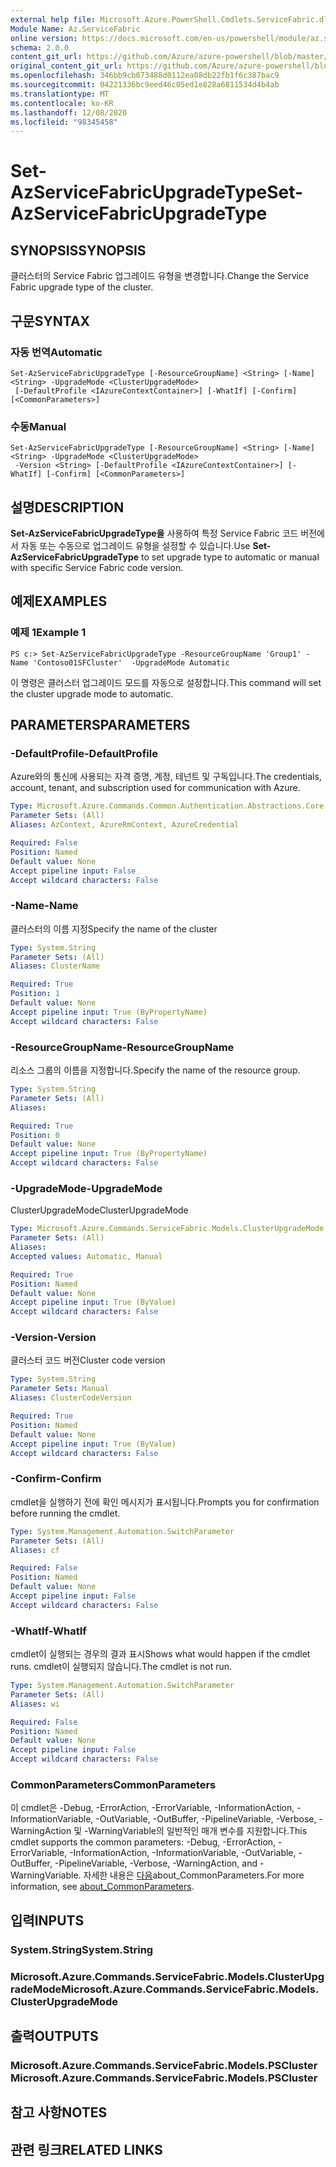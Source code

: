```yaml
---
external help file: Microsoft.Azure.PowerShell.Cmdlets.ServiceFabric.dll-Help.xml
Module Name: Az.ServiceFabric
online version: https://docs.microsoft.com/en-us/powershell/module/az.servicefabric/set-azservicefabricupgradetype
schema: 2.0.0
content_git_url: https://github.com/Azure/azure-powershell/blob/master/src/ServiceFabric/ServiceFabric/help/Set-AzServiceFabricUpgradeType.md
original_content_git_url: https://github.com/Azure/azure-powershell/blob/master/src/ServiceFabric/ServiceFabric/help/Set-AzServiceFabricUpgradeType.md
ms.openlocfilehash: 346bb9cb073488d0112ea08db22fb1f6c387bac9
ms.sourcegitcommit: 04221336bc9eed46c05ed1e828a6811534d4b4ab
ms.translationtype: MT
ms.contentlocale: ko-KR
ms.lasthandoff: 12/08/2020
ms.locfileid: "98345458"
---
```

# <span data-ttu-id="a73cb-101">Set-AzServiceFabricUpgradeType</span><span class="sxs-lookup"><span data-stu-id="a73cb-101">Set-AzServiceFabricUpgradeType</span></span>

## <span data-ttu-id="a73cb-102">SYNOPSIS</span><span class="sxs-lookup"><span data-stu-id="a73cb-102">SYNOPSIS</span></span>
<span data-ttu-id="a73cb-103">클러스터의 Service Fabric 업그레이드 유형을 변경합니다.</span><span class="sxs-lookup"><span data-stu-id="a73cb-103">Change the Service Fabric upgrade type of the cluster.</span></span>

## <span data-ttu-id="a73cb-104">구문</span><span class="sxs-lookup"><span data-stu-id="a73cb-104">SYNTAX</span></span>

### <span data-ttu-id="a73cb-105">자동 번역</span><span class="sxs-lookup"><span data-stu-id="a73cb-105">Automatic</span></span>
```
Set-AzServiceFabricUpgradeType [-ResourceGroupName] <String> [-Name] <String> -UpgradeMode <ClusterUpgradeMode>
 [-DefaultProfile <IAzureContextContainer>] [-WhatIf] [-Confirm] [<CommonParameters>]
```

### <span data-ttu-id="a73cb-106">수동</span><span class="sxs-lookup"><span data-stu-id="a73cb-106">Manual</span></span>
```
Set-AzServiceFabricUpgradeType [-ResourceGroupName] <String> [-Name] <String> -UpgradeMode <ClusterUpgradeMode>
 -Version <String> [-DefaultProfile <IAzureContextContainer>] [-WhatIf] [-Confirm] [<CommonParameters>]
```

## <span data-ttu-id="a73cb-107">설명</span><span class="sxs-lookup"><span data-stu-id="a73cb-107">DESCRIPTION</span></span>
<span data-ttu-id="a73cb-108">**Set-AzServiceFabricUpgradeType을** 사용하여 특정 Service Fabric 코드 버전에서 자동 또는 수동으로 업그레이드 유형을 설정할 수 있습니다.</span><span class="sxs-lookup"><span data-stu-id="a73cb-108">Use **Set-AzServiceFabricUpgradeType** to set upgrade type to automatic or manual with specific Service Fabric code version.</span></span>

## <span data-ttu-id="a73cb-109">예제</span><span class="sxs-lookup"><span data-stu-id="a73cb-109">EXAMPLES</span></span>

### <span data-ttu-id="a73cb-110">예제 1</span><span class="sxs-lookup"><span data-stu-id="a73cb-110">Example 1</span></span>
```
PS c:> Set-AzServiceFabricUpgradeType -ResourceGroupName 'Group1' -Name 'Contoso01SFCluster'  -UpgradeMode Automatic
```

<span data-ttu-id="a73cb-111">이 명령은 클러스터 업그레이드 모드를 자동으로 설정합니다.</span><span class="sxs-lookup"><span data-stu-id="a73cb-111">This command will set the cluster upgrade mode to automatic.</span></span>

## <span data-ttu-id="a73cb-112">PARAMETERS</span><span class="sxs-lookup"><span data-stu-id="a73cb-112">PARAMETERS</span></span>

### <span data-ttu-id="a73cb-113">-DefaultProfile</span><span class="sxs-lookup"><span data-stu-id="a73cb-113">-DefaultProfile</span></span>
<span data-ttu-id="a73cb-114">Azure와의 통신에 사용되는 자격 증명, 계정, 테넌트 및 구독입니다.</span><span class="sxs-lookup"><span data-stu-id="a73cb-114">The credentials, account, tenant, and subscription used for communication with Azure.</span></span>

```yaml
Type: Microsoft.Azure.Commands.Common.Authentication.Abstractions.Core.IAzureContextContainer
Parameter Sets: (All)
Aliases: AzContext, AzureRmContext, AzureCredential

Required: False
Position: Named
Default value: None
Accept pipeline input: False
Accept wildcard characters: False
```

### <span data-ttu-id="a73cb-115">-Name</span><span class="sxs-lookup"><span data-stu-id="a73cb-115">-Name</span></span>
<span data-ttu-id="a73cb-116">클러스터의 이름 지정</span><span class="sxs-lookup"><span data-stu-id="a73cb-116">Specify the name of the cluster</span></span>

```yaml
Type: System.String
Parameter Sets: (All)
Aliases: ClusterName

Required: True
Position: 1
Default value: None
Accept pipeline input: True (ByPropertyName)
Accept wildcard characters: False
```

### <span data-ttu-id="a73cb-117">-ResourceGroupName</span><span class="sxs-lookup"><span data-stu-id="a73cb-117">-ResourceGroupName</span></span>
<span data-ttu-id="a73cb-118">리소스 그룹의 이름을 지정합니다.</span><span class="sxs-lookup"><span data-stu-id="a73cb-118">Specify the name of the resource group.</span></span>

```yaml
Type: System.String
Parameter Sets: (All)
Aliases:

Required: True
Position: 0
Default value: None
Accept pipeline input: True (ByPropertyName)
Accept wildcard characters: False
```

### <span data-ttu-id="a73cb-119">-UpgradeMode</span><span class="sxs-lookup"><span data-stu-id="a73cb-119">-UpgradeMode</span></span>
<span data-ttu-id="a73cb-120">ClusterUpgradeMode</span><span class="sxs-lookup"><span data-stu-id="a73cb-120">ClusterUpgradeMode</span></span>

```yaml
Type: Microsoft.Azure.Commands.ServiceFabric.Models.ClusterUpgradeMode
Parameter Sets: (All)
Aliases:
Accepted values: Automatic, Manual

Required: True
Position: Named
Default value: None
Accept pipeline input: True (ByValue)
Accept wildcard characters: False
```

### <span data-ttu-id="a73cb-121">-Version</span><span class="sxs-lookup"><span data-stu-id="a73cb-121">-Version</span></span>
<span data-ttu-id="a73cb-122">클러스터 코드 버전</span><span class="sxs-lookup"><span data-stu-id="a73cb-122">Cluster code version</span></span>

```yaml
Type: System.String
Parameter Sets: Manual
Aliases: ClusterCodeVersion

Required: True
Position: Named
Default value: None
Accept pipeline input: True (ByValue)
Accept wildcard characters: False
```

### <span data-ttu-id="a73cb-123">-Confirm</span><span class="sxs-lookup"><span data-stu-id="a73cb-123">-Confirm</span></span>
<span data-ttu-id="a73cb-124">cmdlet을 실행하기 전에 확인 메시지가 표시됩니다.</span><span class="sxs-lookup"><span data-stu-id="a73cb-124">Prompts you for confirmation before running the cmdlet.</span></span>

```yaml
Type: System.Management.Automation.SwitchParameter
Parameter Sets: (All)
Aliases: cf

Required: False
Position: Named
Default value: None
Accept pipeline input: False
Accept wildcard characters: False
```

### <span data-ttu-id="a73cb-125">-WhatIf</span><span class="sxs-lookup"><span data-stu-id="a73cb-125">-WhatIf</span></span>
<span data-ttu-id="a73cb-126">cmdlet이 실행되는 경우의 결과 표시</span><span class="sxs-lookup"><span data-stu-id="a73cb-126">Shows what would happen if the cmdlet runs.</span></span>
<span data-ttu-id="a73cb-127">cmdlet이 실행되지 않습니다.</span><span class="sxs-lookup"><span data-stu-id="a73cb-127">The cmdlet is not run.</span></span>

```yaml
Type: System.Management.Automation.SwitchParameter
Parameter Sets: (All)
Aliases: wi

Required: False
Position: Named
Default value: None
Accept pipeline input: False
Accept wildcard characters: False
```

### <span data-ttu-id="a73cb-128">CommonParameters</span><span class="sxs-lookup"><span data-stu-id="a73cb-128">CommonParameters</span></span>
<span data-ttu-id="a73cb-129">이 cmdlet은 -Debug, -ErrorAction, -ErrorVariable, -InformationAction, -InformationVariable, -OutVariable, -OutBuffer, -PipelineVariable, -Verbose, -WarningAction 및 -WarningVariable의 일반적인 매개 변수를 지원합니다.</span><span class="sxs-lookup"><span data-stu-id="a73cb-129">This cmdlet supports the common parameters: -Debug, -ErrorAction, -ErrorVariable, -InformationAction, -InformationVariable, -OutVariable, -OutBuffer, -PipelineVariable, -Verbose, -WarningAction, and -WarningVariable.</span></span> <span data-ttu-id="a73cb-130">자세한 내용은 [다음](http://go.microsoft.com/fwlink/?LinkID=113216)about_CommonParameters.</span><span class="sxs-lookup"><span data-stu-id="a73cb-130">For more information, see [about_CommonParameters](http://go.microsoft.com/fwlink/?LinkID=113216).</span></span>

## <span data-ttu-id="a73cb-131">입력</span><span class="sxs-lookup"><span data-stu-id="a73cb-131">INPUTS</span></span>

### <span data-ttu-id="a73cb-132">System.String</span><span class="sxs-lookup"><span data-stu-id="a73cb-132">System.String</span></span>

### <span data-ttu-id="a73cb-133">Microsoft.Azure.Commands.ServiceFabric.Models.ClusterUpgradeMode</span><span class="sxs-lookup"><span data-stu-id="a73cb-133">Microsoft.Azure.Commands.ServiceFabric.Models.ClusterUpgradeMode</span></span>

## <span data-ttu-id="a73cb-134">출력</span><span class="sxs-lookup"><span data-stu-id="a73cb-134">OUTPUTS</span></span>

### <span data-ttu-id="a73cb-135">Microsoft.Azure.Commands.ServiceFabric.Models.PSCluster</span><span class="sxs-lookup"><span data-stu-id="a73cb-135">Microsoft.Azure.Commands.ServiceFabric.Models.PSCluster</span></span>

## <span data-ttu-id="a73cb-136">참고 사항</span><span class="sxs-lookup"><span data-stu-id="a73cb-136">NOTES</span></span>

## <span data-ttu-id="a73cb-137">관련 링크</span><span class="sxs-lookup"><span data-stu-id="a73cb-137">RELATED LINKS</span></span>
